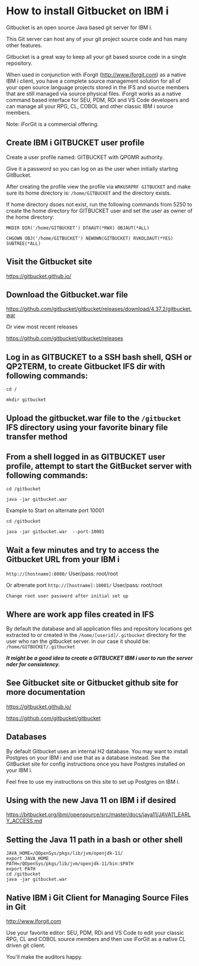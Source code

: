 # How to install Gitbucket on IBM i 
Gitbucket is an open source Java based git server for IBM i.

This Git server can host any of your git project source code and has many other features. 

Gitbucket is a great way to keep all your git based source code in a single repository. 

When used in conjunction with iForgit (http://www.iforgit.com) as a native IBM i client, you have a complete source management solution for all of your open source language projects stored in the IFS and source members that are still managed via source physical files. iForgit works as a native command based interface for SEU, PDM, RDi and VS Code developers and can manage all your RPG, CL, COBOL and other classic IBM i source members. 

Note: iForGit is a commercial offering.

## Create IBM i GITBUCKET user profile

Create a user profile named: GITBUCKET with QPGMR authority. 

Give it a password so you can log on as the user when initially starting GitBucket.

After creating the profile view the profile via ```WRKUSRPRF GITBUCKET``` and make sure its home directory is: ```/home/GITBUCKET``` and the directory exists. 

If home directory dsoes not exist, run the following commands from 5250 to create the home directory for GITBUCKET user and set the user as owner of the home directory:

```
MKDIR DIR('/home/GITBUCKET') DTAAUT(*RWX) OBJAUT(*ALL)  
 
CHGOWN OBJ('/home/GITBUCKET') NEWOWN(GITBUCKET) RVKOLDAUT(*YES) SUBTREE(*ALL)                                                                          
```

## Visit the Gitbucket site

https://gitbucket.github.io/

## Download the Gitbucket.war file 

https://github.com/gitbucket/gitbucket/releases/download/4.37.2/gitbucket.war

Or view most recent releases

https://github.com/gitbucket/gitbucket/releases

## Log in as GITBUCKET to a SSH bash shell, QSH or QP2TERM, to create Gitbucket IFS dir with following commands:
```
cd /

mkdir gitbucket
```

## Upload the gitbucket.war file to the ```/gitbucket``` IFS directory using your favorite binary file transfer method

## From a shell logged in as GITBUCKET user profile, attempt to start the GitBucket server with following commands:
```
cd /gitbucket

java -jar gitbucket.war
```
Example to Start on alternate port 10001
```
cd /gitbucket

java -jar gitbucket.war  --port-10001
```

## Wait a few minutes and try to access the Gitbucket URL from your IBM i 
```http://[hostname]:8080/```   User/pass: root/root

Or altrenate port
```http://[hostname]:10001/```   User/pass: root/root

```Change root user password after initial set up```

## Where are work app files created in IFS
By default the database and all application files and repository locations get extracted to or created in the ```/home/[userid]/.gitbucket``` directory for the user who ran the gitbucket server. In our case it should be:  ```/home/GITBUCKET/.gitbucket```

***It might be a good idea to create a GITBUCKET IBM i user to run the server nder for consistency.***

## See Gitbucket site or Gitbucket github site for more documentation

https://gitbucket.github.io/

https://github.com/gitbucket/gitbucket

## Databases
By default Gitbucket uses an internal H2 database. You may want to install Postgres on your IBM i and use that as a database instead. See the GitBucket site for config instructions once you have Postgres installed on your IBM i. 

Feel free to use my instructions on this site to set up Postgres on IBM i. 

## Using with the new Java 11 on IBM i if desired
https://bitbucket.org/ibmi/opensource/src/master/docs/java11/JAVA11_EARLY_ACCESS.md

## Setting the Java 11 path in a bash or other shell
```
JAVA_HOME=/QOpenSys/pkgs/lib/jvm/openjdk-11/
export JAVA_HOME
PATH=/QOpenSys/pkgs/lib/jvm/openjdk-11/bin:$PATH
export PATH
cd /gitbucket
java -jar gitbucket.war
```

## Native IBM i Git Client for Managing Source Files in Git
http://www.iforgit.com

Use your favorite editor: SEU, PDM, RDi and VS Code to edit your classic RPG, CL and COBOL source members and then use iForGit as a native CL driven git client.

You'll make the auditors happy.

